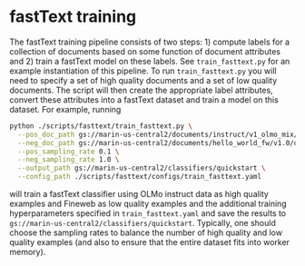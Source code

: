 # fastText training

The fastText training pipeline consists of two steps: 1) compute labels for a collection of documents based on 
some function of document attributes and 2) train a fastText model on these labels. See `train_fasttext.py` for an example 
instantiation of this pipeline. To run `train_fasttext.py` you will need to specify a set of high quality documents 
and a set of low quality documents. The script will then create the appropriate label attributes, convert these attributes into a fastText dataset and train a model on this dataset. For example, running 

```bash
python ./scripts/fasttext/train_fasttext.py \
  --pos_doc_path gs://marin-us-central2/documents/instruct/v1_olmo_mix/text \
  --neg_doc_path gs://marin-us-central2/documents/hello_world_fw/v1.0/quickstart \
  --pos_sampling_rate 0.1 \
  --neg_sampling_rate 1.0 \
  --output_path gs://marin-us-central2/classifiers/quickstart \
  --config_path ./scripts/fasttext/configs/train_fasttext.yaml
```
will train a fastText classifier using OLMo instruct data as high quality examples and Fineweb as low quality examples and 
the additional training hyperparameters specified in `train_fasttext.yaml` 
and save the results to `gs://marin-us-central2/classifiers/quickstart`.
Typically, one should choose the sampling rates to balance the number of high quality and low quality examples (and also 
to ensure that the entire dataset fits into worker memory).